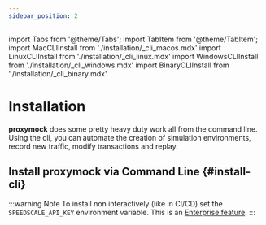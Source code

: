```yaml
---
sidebar_position: 2
---
```

import Tabs from '@theme/Tabs';
import TabItem from '@theme/TabItem';
import MacCLIInstall from './installation/\_cli_macos.mdx'
import LinuxCLIInstall from './installation/\_cli_linux.mdx'
import WindowsCLIInstall from './installation/\_cli_windows.mdx'
import BinaryCLIInstall from './installation/\_cli_binary.mdx'

# Installation

**proxymock** does some pretty heavy duty work all from the command line.  Using the cli, you can automate the creation of simulation environments, record new traffic, modify transactions and replay. 

## Install proxymock via Command Line {#install-cli}

:::warning Note
To install non interactively (like in CI/CD) set the `SPEEDSCALE_API_KEY` environment variable. This is an [Enterprise feature](https://docs.speedscale.com/quick-start/).
:::

<Tabs>
  <TabItem value="mac" label="macOS">
    <MacCLIInstall />
  </TabItem>
  <TabItem value="linux" label="Linux">
    <LinuxCLIInstall />
  </TabItem>
  <TabItem value="windows" label="Windows">
    <WindowsCLIInstall />
  </TabItem>
  <TabItem value="binary" label="Binary">
    <BinaryCLIInstall />
  </TabItem>
</Tabs>

